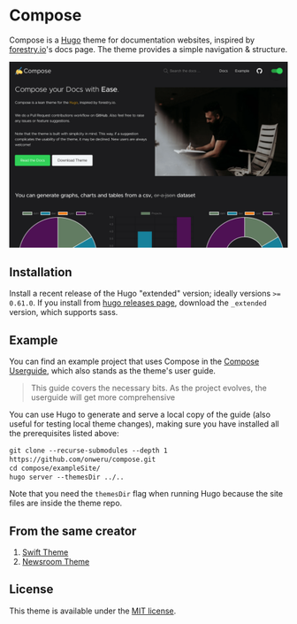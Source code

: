 # Compose

Compose is a [Hugo](https://gohugo.io/) theme for documentation websites, inspired by [forestry.io](forestry.io)'s docs page. The theme provides a simple navigation & structure.

![Hugo Compose Theme](https://github.com/onweru/compose/blob/master/images/screenshot.png)

## Installation 

Install a recent release of the Hugo "extended" version; ideally versions `>= 0.61.0`. If you install from [hugo releases page](https://github.com/gohugoio/hugo/releases),  download the `_extended` version, which supports sass.

## Example 

You can find an example project that uses Compose in the [Compose Userguide](https://github.com/onweru/compose-userguide), which also stands as the theme's user guide.

> This guide covers the necessary bits. As the project evolves, the userguide will get more comprehensive

You can use Hugo to generate and serve a local copy of the guide (also useful for testing local theme changes), making sure you have installed all the prerequisites listed above:

```
git clone --recurse-submodules --depth 1 https://github.com/onweru/compose.git
cd compose/exampleSite/
hugo server --themesDir ../..
```

Note that you need the `themesDir` flag when running Hugo because the site files are inside the theme repo.

## From the same creator

1. [Swift Theme](https://github.com/onweru/hugo-swift-theme)
2. [Newsroom Theme](https://github.com/onweru/newsroom)

## License

This theme is available under the [MIT license](https://github.com/onweru/compose/blob/master/LICENSE.md).
